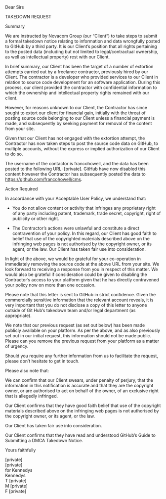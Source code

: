 Dear Sirs  

TAKEDOWN REQUEST  

Summary  

We are instructed by Novacom Group (our “Client”) to take steps to submit a formal takedown notice relating to information and data wrongfully posted to GitHub by a third party. It is our Client’s position that all rights pertaining to the posted data (including but not limited to legal/contractual ownership, as well as intellectual property) rest with our Client.

In brief summary, our Client has been the target of a number of extortion attempts carried out by a freelance contractor, previously hired by our Client. The contractor is a developer who provided services to our Client in relation to source code development for an software application.   During this process, our client provided the contractor with confidential information to which the ownership and intellectual property rights remained with our client.  

 

However, for reasons unknown to our Client, the Contractor has since sought to extort our client for financial gain, initially with the threat of posting source code belonging to our Client unless a financial payment is made, and subsequently by seeking payment for removal of the content from your site.

 

Given that our Client has not engaged with the extortion attempt, the Contractor has now taken steps to post the source code data on GitHub, to multiple accounts, without the express or implied authorization of our Client to do so.

 

The username of the contactor is francohowell, and the data has been posted to the following URL: [private].  GitHub have now disabled this content however the Contractor has subsequently posted the data to  https://github.com/francohowell/cms.

 

 

Action Required

 

In accordance with your Acceptable User Policy, we understand that:

 

- You do not allow content or activity that infringes any proprietary right of any party including patent, trademark, trade secret, copyright, right of publicity or other right.
 

- The Contractor’s actions were unlawful and constitute a direct contravention of your policy.  In this regard, our Client has good faith to belief that use of the copyrighted materials described above on the infringing web pages is not authorised by the copyright owner, or its agent, or the law.  Our Client has taken fair use into consideration. 

In light of the above, we would be grateful for your co-operation in immediately removing the source code at the above URL from your site.  We look forward to receiving a response from you in respect of this matter.  We would also be grateful if consideration could be given to disabling the Contractor’s access to your platform given that he has directly contravened your policy now on more than one occasion. 

 

Please note that this letter is sent to GitHub in strict confidence.  Given the commercially sensitive information that the relevant account reveals, it is very important that you do not disclose a copy of this letter to anyone outside of Git Hub’s takedown team and/or legal department (as appropriate). 

 

We note that our previous request (as set out below) has been made publicly available on your platform.  As per the above, and as also previously set out in our initial request, this information should not be made public.  Please can you remove the previous request from your platform as a matter of urgency.

 

Should you require any further information from us to facilitate the request, please don’t hesitate to get in touch.

 

Please also note that:

 

We can confirm that our Client swears, under penalty of perjury, that the information in this notification is accurate and that they are the copyright owner, or are authorised to act on behalf of the owner, of an exclusive right that is allegedly infringed. 

 

Our Client confirms that they have good faith belief that use of the copyright materials described above on the infringing web pages is not authorised by the copyright owner, or its agent, or the law. 

 

Our Client has taken fair use into consideration.

 

Our Client confirms that they have read and understood GitHub’s Guide to Submitting a DMCA Takedown Notice.

 

Yours faithfully

 

 


[private]  
[private]  
for Kennedys  
Kennedys  
T [private]  
M [private]  
F [private]  
